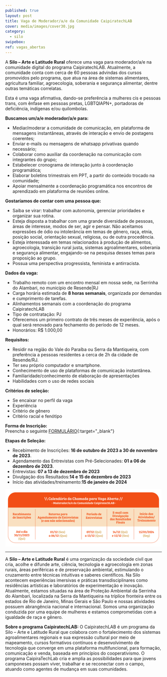 ```yaml
---
published: true
layout: post
title: Vaga de Moderador/a/e da Comunidade CaipiratechLAB
cover: media/images/cover30.jpg
category:
  - silo
swipebox:
ref: vagas_abertas
---
```



A **Silo – Arte e Latitude Rural** oferece uma vaga para 
moderador/a/e na comunidade digital do programa CaipiratechLAB. Atualmente, a comunidade conta com cerca de 60 pessoas advindas dos cursos promovidos pelo programa, que atua na área de sistemas alimentares, agricultura familiar, agroecologia, soberania e segurança alimentar, dentre outras temáticas correlatas. 

Esta é uma vaga afirmativa, dando-se preferência a mulheres cis e pessoas trans, com ênfase em pessoas pretas, LGBTQIAPN+, portadoras de deficiência, indígenas e/ou quilombolas. 

**Buscamos um/a/e moderador/a/e para:**  
- Mediar/moderar a comunidade de comunicação, em plataforma de mensagens instantâneas, através de interação e envio de postagens coerentes; 
- Enviar e-mails ou mensagens de whatsapp privativas quando necessário; 
- Colaborar como auxiliar da coordenação na comunicação com integrantes do grupo; 
- Estabelecer cronograma de interação junto à coordenação programática;
- Elaborar boletins trimestrais em PPT, a partir do conteúdo trocado na comunidade; 
- Apoiar mensalmente a coordenação programática nos encontros de aprendizado em plataforma de reuniões online.

**Gostaríamos de contar com uma pessoa que:**  
- Saiba se virar: trabalhar com autonomia, gerenciar prioridades e organizar sua rotina.
- Esteja disposta a trabalhar com uma grande diversidade de pessoas, áreas de interesse, modos de ser, agir e pensar. Não aceitamos expressões de ódio ou intolerância em temas de gênero, raça, etnia, posição social, orientação sexual, religiosa, ou de outra procedência.
- Esteja interessada em temas relacionados à produção de alimentos, agroecologia, transição rural justa, sistemas agroalimentares, soberania e segurança alimentar, engajando-se na pesquisa desses temas para proposição ao grupo.
- Possua uma perspectiva progressista, feminista e antirracista.

**Dados da vaga:**  
- Trabalho remoto com um encontro mensal em nossa sede, na Serrinha do Alambari, no município de Resende\|RJ
- Carga horária estimada de **8 horas semanais**, organizada por demandas e cumprimento de tarefas.
- Alinhamentos semanais com a coordenação do programa CaipiratechLAB
- Tipo de contratação: PJ 
- Oferecemos um primeiro contrato de três meses de experiência, após o qual será renovado para fechamento do período de 12 meses.
- Honorários: R$ 1.000,00

**Requisitos:**
- Residir na região do Vale do Paraíba ou Serra da Mantiqueira, com preferência a pessoas residentes a cerca de 2h da cidade de Resende/RJ.
- Ter seu próprio computador e smartphone.
- Conhecimento de uso de plataformas de comunicação instantânea.
- Familiaridade/conhecimento de elaboração de apresentações 
- Habilidades com o uso de redes sociais

**Critérios de seleção:**
- Se encaixar no perfil da vaga
- Experiência
- Critério de gênero
- Critério racial e fenótipo

**Forma de Inscrição:**  
Preencha o seguinte [FORMULÁRIO](https://forms.gle/GuEU1K5rF1yC86Tv6){:target="_blank"}

**Etapas de Seleção:**  
- Recebimento de Inscrições: **16 de outubro de 2023 a 30 de novembro de 2023**.  
- Agendamento das Entrevistas com Pré-Selecionades: **01 a 06 de dezembro de 2023**.  
- Entrevistas: **07 a 13 de dezembro de 2023**  
- Divulgação dos Resultados:**14 e 15 de dezembro de 2023**  
- Início das atividades/treinamento:**15 de janeiro de 2024**  


![](/media/images/calendario_chamada_moderadora_caip.jpg)

---

A **Silo – Arte e Latitude Rural** é uma organização da sociedade civil que cria, acolhe e difunde arte, ciência, tecnologia e agroecologia em zonas rurais, áreas periféricas e de preservação ambiental, estimulando o cruzamento entre técnicas intuitivas e saberes científicos. Na Silo acontecem experiências imersivas e práticas transdisciplinares como residências artísticas e laboratórios de experimentação e inovação. Atualmente, estamos situadas na área de Proteção Ambiental da Serrinha do Alambari, localizada na Serra da Mantiqueira na tríplice fronteira entre os estados de Rio de Janeiro, Minas Gerais e São Paulo e nossas atividades possuem abrangência nacional e internacional. Somos uma organização conduzida por uma equipe de mulheres e estamos comprometidas com a igualdade de raça e gênero.

**Sobre o programa CaipiratechLAB:**
O CaipiratechLAB é um programa da Silo – Arte e Latitude Rural que colabora com o fortalecimento dos sistemas agroalimentares regionais e sua expressão cultural por meio de mapeamento, cursos formativos contínuos e desenvolvimento de tecnologia que converge em uma plataforma multifuncional, para formação, comunicação e venda, baseada em princípios do cooperativismo. O programa CaipiraTechLab cria e amplia as possibilidades para que jovens camponeses possam viver, trabalhar e se reconectar com o campo, atuando como agentes de mudança em suas comunidades. 
